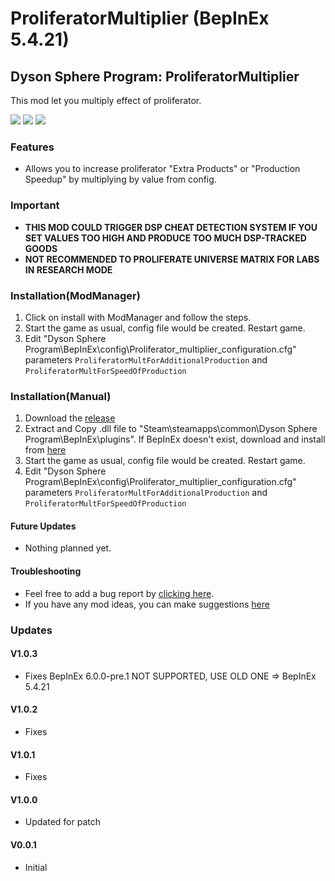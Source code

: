 # ProliferatorMultiplier (BepInEx 5.4.21)

## Dyson Sphere Program: ProliferatorMultiplier   
This mod let you multiply effect of proliferator.

 <img src="https://user-images.githubusercontent.com/34166246/151697231-81a716d2-750b-4d27-9939-957a5c3f1274.png" />
 <img src="https://user-images.githubusercontent.com/34166246/151697236-297feeaf-2d5b-4a70-b20a-a52523844587.png" />
 <img src="https://user-images.githubusercontent.com/34166246/151697268-8e049b0f-42f1-41b3-8d65-51271dcedb91.png" />

### Features
- Allows you to increase proliferator "Extra Products" or "Production Speedup" by multiplying by value from config.

### Important
- **THIS MOD COULD TRIGGER DSP CHEAT DETECTION SYSTEM IF YOU SET VALUES TOO HIGH AND PRODUCE TOO MUCH DSP-TRACKED GOODS**
- **NOT RECOMMENDED TO PROLIFERATE UNIVERSE MATRIX FOR LABS IN RESEARCH MODE**

### Installation(ModManager)
1. Click on install with ModManager and follow the steps.
2. Start the game as usual, config file would be created. Restart game.
3. Edit "Dyson Sphere Program\BepInEx\config\Proliferator_multiplier_configuration.cfg" parameters
`ProliferatorMultForAdditionalProduction` and `ProliferatorMultForSpeedOfProduction`

### Installation(Manual)
1. Download the [release](https://github.com/GoToNightmare/DSP-ProliferatorMultiplier/issues)
2. Extract and Copy .dll file to "Steam\steamapps\common\Dyson Sphere Program\BepInEx\plugins".
If BepInEx doesn't exist, download and install from [here](https://docs.bepinex.dev/articles/user_guide/installation/index.html)
3. Start the game as usual, config file would be created. Restart game.
4. Edit "Dyson Sphere Program\BepInEx\config\Proliferator_multiplier_configuration.cfg" parameters
`ProliferatorMultForAdditionalProduction` and `ProliferatorMultForSpeedOfProduction`

#### Future Updates 
- Nothing planned yet.

#### Troubleshooting
- Feel free to add a bug report by [clicking here](https://github.com/GoToNightmare/DSP-ProliferatorMultiplier/issues).
- If you have any mod ideas, you can make suggestions [here](https://github.com/GoToNightmare/DSP-ProliferatorMultiplier/issues)

### Updates

#### V1.0.3
- Fixes BepInEx 6.0.0-pre.1 NOT SUPPORTED, USE OLD ONE => BepInEx 5.4.21

#### V1.0.2
- Fixes

#### V1.0.1
- Fixes

#### V1.0.0
- Updated for patch

#### V0.0.1
- Initial
